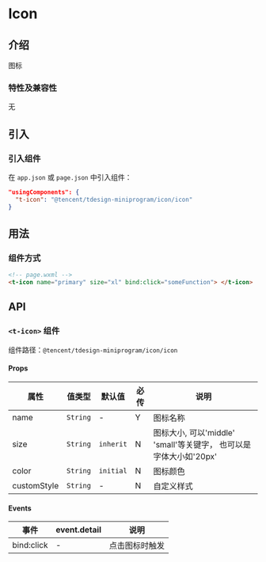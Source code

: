 # Icon

## 介绍

图标

### 特性及兼容性

无

## 引入

### 引入组件

在 `app.json` 或 `page.json` 中引入组件：

```json
"usingComponents": {
  "t-icon": "@tencent/tdesign-miniprogram/icon/icon"
}
```

## 用法

### 组件方式

```html
<!-- page.wxml -->
<t-icon name="primary" size="xl" bind:click="someFunction"> </t-icon>
```

## API

### `<t-icon>` 组件

组件路径：`@tencent/tdesign-miniprogram/icon/icon`

#### Props

| 属性        | 值类型   | 默认值    | 必传 | 说明                                                              |
| ----------- | -------- | --------- | ---- | ----------------------------------------------------------------- |
| name        | `String` | -         | Y    | 图标名称                                                          |
| size        | `String` | `inherit` | N    | 图标大小, 可以'middle' 'small'等关键字， 也可以是字体大小如'20px' |
| color       | `String` | `initial` | N    | 图标颜色                                                          |
| customStyle | `String` | -         | N    | 自定义样式                                                        |

#### Events

| 事件       | event.detail | 说明           |
| ---------- | ------------ | -------------- |
| bind:click | -            | 点击图标时触发 |

